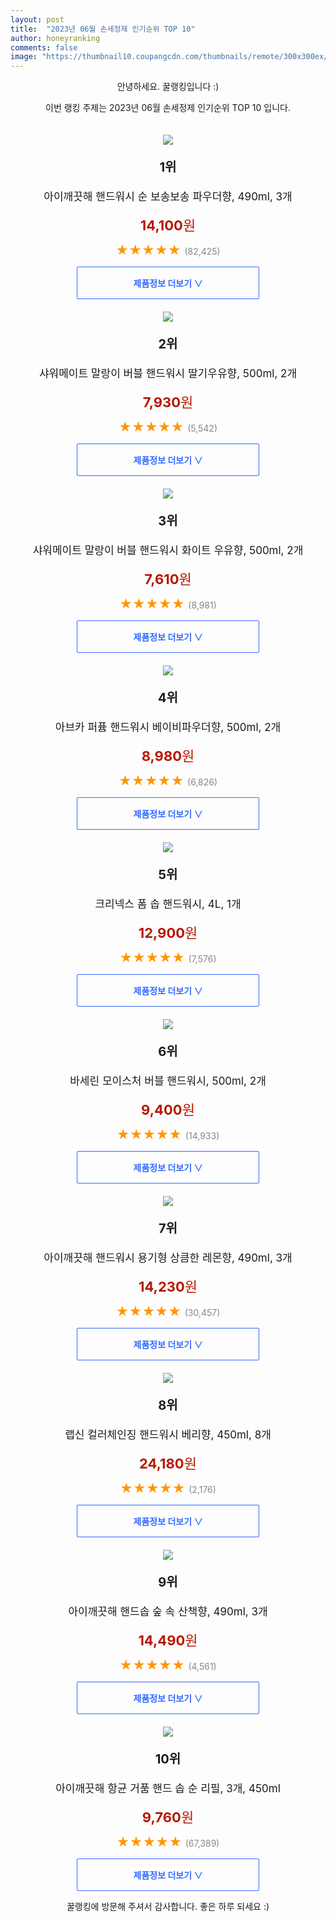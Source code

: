 ```yaml
---
layout: post
title:  "2023년 06월 손세정제 인기순위 TOP 10"
author: honeyranking
comments: false
image: "https://thumbnail10.coupangcdn.com/thumbnails/remote/300x300ex/image/retail/images/2366212472872694-5290d9eb-6e69-4948-937d-8962e8a90df7.jpg"
---
```

<p style="text-align: center;">안녕하세요. 꿀랭킹입니다 :)</p>
<p style="text-align: center;">이번 랭킹 주제는 2023년 06월 손세정제 인기순위 TOP 10 입니다.</p><center><img src="https://thumbnail10.coupangcdn.com/thumbnails/remote/300x300ex/image/retail/images/2366212472872694-5290d9eb-6e69-4948-937d-8962e8a90df7.jpg" style="margin-top:20px" /></center><p style="text-align: center; font-size: 20px"><b>1위</b></p><p style="text-align: center; font-size: 17px">아이깨끗해 핸드워시 순 보송보송 파우더향, 490ml, 3개</p><p style="text-align: center;"><span style="color: #b61800; font-size: 22px;"><b>14,100</b>원</span></p><p style="text-align: center;"><span style="color: #ff9600; font-size: 20px;">★★★★★ </span><span style="color: #878787;">(82,425)</span></p><center><a href="https://link.coupang.com/a/1WmKF"><div style="font-size: 14px; display: inline-block; padding: 15px 90px; color: #346aff; border-radius: 2px; border: 1px solid #346aff; cursor: pointer;"><b>제품정보 더보기 &or;</b></div></a></center><center><img src="https://thumbnail10.coupangcdn.com/thumbnails/remote/300x300ex/image/retail/images/3724434829774582-6e0ad975-feb0-4a7e-8551-387f668519f2.jpg" style="margin-top:20px" /></center><p style="text-align: center; font-size: 20px"><b>2위</b></p><p style="text-align: center; font-size: 17px">샤워메이트 말랑이 버블 핸드워시 딸기우유향, 500ml, 2개</p><p style="text-align: center;"><span style="color: #b61800; font-size: 22px;"><b>7,930</b>원</span></p><p style="text-align: center;"><span style="color: #ff9600; font-size: 20px;">★★★★★ </span><span style="color: #878787;">(5,542)</span></p><center><a href="https://link.coupang.com/a/1WmKH"><div style="font-size: 14px; display: inline-block; padding: 15px 90px; color: #346aff; border-radius: 2px; border: 1px solid #346aff; cursor: pointer;"><b>제품정보 더보기 &or;</b></div></a></center><center><img src="https://thumbnail9.coupangcdn.com/thumbnails/remote/300x300ex/image/retail/images/1235140173280205-114a9fe0-57d4-44e8-adc1-04975e715a70.jpg" style="margin-top:20px" /></center><p style="text-align: center; font-size: 20px"><b>3위</b></p><p style="text-align: center; font-size: 17px">샤워메이트 말랑이 버블 핸드워시 화이트 우유향, 500ml, 2개</p><p style="text-align: center;"><span style="color: #b61800; font-size: 22px;"><b>7,610</b>원</span></p><p style="text-align: center;"><span style="color: #ff9600; font-size: 20px;">★★★★★ </span><span style="color: #878787;">(8,981)</span></p><center><a href="https://link.coupang.com/a/1WmKJ"><div style="font-size: 14px; display: inline-block; padding: 15px 90px; color: #346aff; border-radius: 2px; border: 1px solid #346aff; cursor: pointer;"><b>제품정보 더보기 &or;</b></div></a></center><center><img src="https://thumbnail8.coupangcdn.com/thumbnails/remote/300x300ex/image/rs_quotation_api/pmhjbvm9/85a130ea814743ada9199542bffa632d.jpg" style="margin-top:20px" /></center><p style="text-align: center; font-size: 20px"><b>4위</b></p><p style="text-align: center; font-size: 17px">아브카 퍼퓸 핸드워시 베이비파우더향, 500ml, 2개</p><p style="text-align: center;"><span style="color: #b61800; font-size: 22px;"><b>8,980</b>원</span></p><p style="text-align: center;"><span style="color: #ff9600; font-size: 20px;">★★★★★ </span><span style="color: #878787;">(6,826)</span></p><center><a href="https://link.coupang.com/a/1WmKL"><div style="font-size: 14px; display: inline-block; padding: 15px 90px; color: #346aff; border-radius: 2px; border: 1px solid #346aff; cursor: pointer;"><b>제품정보 더보기 &or;</b></div></a></center><center><img src="https://thumbnail6.coupangcdn.com/thumbnails/remote/300x300ex/image/retail/images/1221608773509236-e5afb130-f36d-44ca-b634-7d88f318c38d.jpg" style="margin-top:20px" /></center><p style="text-align: center; font-size: 20px"><b>5위</b></p><p style="text-align: center; font-size: 17px">크리넥스 폼 솝 핸드워시, 4L, 1개</p><p style="text-align: center;"><span style="color: #b61800; font-size: 22px;"><b>12,900</b>원</span></p><p style="text-align: center;"><span style="color: #ff9600; font-size: 20px;">★★★★★ </span><span style="color: #878787;">(7,576)</span></p><center><a href="https://link.coupang.com/a/1WmKN"><div style="font-size: 14px; display: inline-block; padding: 15px 90px; color: #346aff; border-radius: 2px; border: 1px solid #346aff; cursor: pointer;"><b>제품정보 더보기 &or;</b></div></a></center><center><img src="https://thumbnail7.coupangcdn.com/thumbnails/remote/300x300ex/image/retail/images/1669503990685082-c98bff1c-93b9-4967-a2de-e68e7618ea5d.png" style="margin-top:20px" /></center><p style="text-align: center; font-size: 20px"><b>6위</b></p><p style="text-align: center; font-size: 17px">바세린 모이스처 버블 핸드워시, 500ml, 2개</p><p style="text-align: center;"><span style="color: #b61800; font-size: 22px;"><b>9,400</b>원</span></p><p style="text-align: center;"><span style="color: #ff9600; font-size: 20px;">★★★★★ </span><span style="color: #878787;">(14,933)</span></p><center><a href="https://www.coupang.com/vp/products/1930041613?itemId=3289875368&q=%EC%86%90%EC%84%B8%EC%A0%95%EC%A0%9C&sourceType=search&searchId=6fa631ae5e0c452b851b8b75333fa86a"><div style="font-size: 14px; display: inline-block; padding: 15px 90px; color: #346aff; border-radius: 2px; border: 1px solid #346aff; cursor: pointer;"><b>제품정보 더보기 &or;</b></div></a></center><center><img src="https://thumbnail10.coupangcdn.com/thumbnails/remote/300x300ex/image/retail/images/552101275223328-805b5488-b936-4dae-9fd3-3c539ff9cf0f.jpg" style="margin-top:20px" /></center><p style="text-align: center; font-size: 20px"><b>7위</b></p><p style="text-align: center; font-size: 17px">아이깨끗해 핸드워시 용기형 상큼한 레몬향, 490ml, 3개</p><p style="text-align: center;"><span style="color: #b61800; font-size: 22px;"><b>14,230</b>원</span></p><p style="text-align: center;"><span style="color: #ff9600; font-size: 20px;">★★★★★ </span><span style="color: #878787;">(30,457)</span></p><center><a href="https://link.coupang.com/a/1WmKO"><div style="font-size: 14px; display: inline-block; padding: 15px 90px; color: #346aff; border-radius: 2px; border: 1px solid #346aff; cursor: pointer;"><b>제품정보 더보기 &or;</b></div></a></center><center><img src="https://thumbnail7.coupangcdn.com/thumbnails/remote/300x300ex/image/retail/images/ad091a55-8619-453a-869b-bce6bf3bef934105263802293633562.png" style="margin-top:20px" /></center><p style="text-align: center; font-size: 20px"><b>8위</b></p><p style="text-align: center; font-size: 17px">랩신 컬러체인징 핸드워시 베리향, 450ml, 8개</p><p style="text-align: center;"><span style="color: #b61800; font-size: 22px;"><b>24,180</b>원</span></p><p style="text-align: center;"><span style="color: #ff9600; font-size: 20px;">★★★★★ </span><span style="color: #878787;">(2,176)</span></p><center><a href="https://link.coupang.com/a/1WmKP"><div style="font-size: 14px; display: inline-block; padding: 15px 90px; color: #346aff; border-radius: 2px; border: 1px solid #346aff; cursor: pointer;"><b>제품정보 더보기 &or;</b></div></a></center><center><img src="https://thumbnail6.coupangcdn.com/thumbnails/remote/300x300ex/image/retail/images/538350183099862-f3a35731-397d-49e0-bd19-0e150fa74511.jpg" style="margin-top:20px" /></center><p style="text-align: center; font-size: 20px"><b>9위</b></p><p style="text-align: center; font-size: 17px">아이깨끗해 핸드솝 숲 속 산책향, 490ml, 3개</p><p style="text-align: center;"><span style="color: #b61800; font-size: 22px;"><b>14,490</b>원</span></p><p style="text-align: center;"><span style="color: #ff9600; font-size: 20px;">★★★★★ </span><span style="color: #878787;">(4,561)</span></p><center><a href="https://link.coupang.com/a/1WmKQ"><div style="font-size: 14px; display: inline-block; padding: 15px 90px; color: #346aff; border-radius: 2px; border: 1px solid #346aff; cursor: pointer;"><b>제품정보 더보기 &or;</b></div></a></center><center><img src="https://thumbnail10.coupangcdn.com/thumbnails/remote/300x300ex/image/retail/images/9028571586973276-42f1bd35-800f-45cf-a707-f8c55349e0f7.jpg" style="margin-top:20px" /></center><p style="text-align: center; font-size: 20px"><b>10위</b></p><p style="text-align: center; font-size: 17px">아이깨끗해 항균 거품 핸드 솝 순 리필, 3개, 450ml</p><p style="text-align: center;"><span style="color: #b61800; font-size: 22px;"><b>9,760</b>원</span></p><p style="text-align: center;"><span style="color: #ff9600; font-size: 20px;">★★★★★ </span><span style="color: #878787;">(67,389)</span></p><center><a href="https://www.coupang.com/vp/products/7235370520?itemId=66957153&q=%EC%86%90%EC%84%B8%EC%A0%95%EC%A0%9C&sourceType=search&searchId=6fa631ae5e0c452b851b8b75333fa86a"><div style="font-size: 14px; display: inline-block; padding: 15px 90px; color: #346aff; border-radius: 2px; border: 1px solid #346aff; cursor: pointer;"><b>제품정보 더보기 &or;</b></div></a></center><p style="text-align: center;">꿀랭킹에 방문해 주셔서 감사합니다. 좋은 하루 되세요 :)</p>